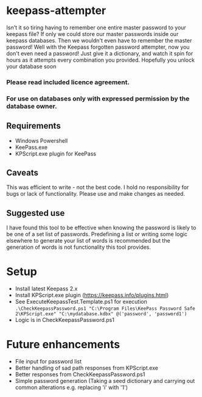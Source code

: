 # keepass-attempter
Isn't it so tiring having to remember one entire master password to your keepass file? 
If only we could store our master passwords inside our keepass databases. Then we wouldn't even have to remember the master password! 
Well with the Keepass forgotten password attempter, now you don't even need a password! Just give it a dictionary, and watch it spin for hours as it attempts every combination you provided. Hopefully you unlock your database soon

### Please read included licence agreement.

### For use on databases only with expressed permission by the database owner.

## Requirements
- Windows Powershell
- KeePass.exe
- KPScript.exe plugin for KeePass

## Caveats
This was efficient to write - not the best code. 
I hold no responsibility for bugs or lack of functionality.
Please use and make changes as needed.

## Suggested use
I have found this tool to be effective when knowing the password is likely to be one of a set list of passwords. 
Predefining a list or writing some logic elsewhere to generate your list of words is recommended but the generation of words is not functionality this tool provides.

# Setup
- Install latest Keepass 2.x
- Install KPScript.exe plugin (https://keepass.info/plugins.html)
- See ExecuteKeepassTest.Template.ps1 for execution
`.\CheckKeepassPassword.ps1 "C:\Program Files\KeePass Password Safe 2\KPScript.exe" "C:\mydatabase.kdbx" @('password', 'password1')`
- Logic is in CheckKeepassPassword.ps1

# Future enhancements
- File input for password list
- Better handling of sad path responses from KPScript.exe
- Better responses from CheckKeepassPassword.ps1
- Simple password generation (Taking a seed dictionary and carrying out common alterations e.g. replacing 'i' with '1')
